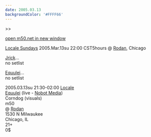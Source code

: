```yaml
---
date: 2005.03.13
backgroundColor: '#FFFF66'
---
```


\>>

[open m50.net in new window](http://m50.net/)

[Locale Sundays](http://www.localeevents.com/) 2005.Mar.13su 22:00 CST5hours @ [Rodan](http://www.rodan.ws/), Chicago  

[Jrick](http://www.jrick.com/)...  
no setlist  

[Equulei](http://www.equulei.com/)...  
no setlist  


2005.03.13su 21:30-02:00 [Locale](http://www.jrick.com/locale/)  
[Equulei](http://www.equulei.com/) (live - [Nobot Media](http://www.nobotmedia.com/))  
Corndog (visuals)  
m50  
@ [Rodan](http://www.rodan.ws/)  
1530 N Milwaukee  
Chicago, IL  
21+  
0$